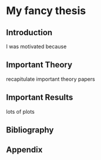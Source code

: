 # My fancy thesis

## Introduction
I was motivated because

## Important Theory
recapitulate important theory papers

## Important Results
lots of plots

## Bibliography 

## Appendix 


